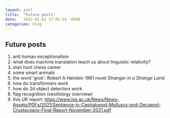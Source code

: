 ```yaml
---
layout: post
title:  "Future posts"
date:   2022-01-01 17:05:54 -0500
categories: blog
---
```


## Future posts
1. anti human exceptionalism
2. what does machine translation teach us about linguistic relativity?
3. stan hunt chess career
4. some smart animals
5. the word 'grok': Robert A Heinlein 1961 novel _Stranger in a Strange Land_
6. how do transformers work
7. how do 2d object detectors work
8. flag recognition (vexillology overview)
9. this UK report: https://www.lse.ac.uk/News/News-Assets/PDFs/2021/Sentience-in-Cephalopod-Molluscs-and-Decapod-Crustaceans-Final-Report-November-2021.pdf
